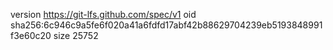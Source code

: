 version https://git-lfs.github.com/spec/v1
oid sha256:6c946c9a5fe6f020a41a6fdfd17abf42b88629704239eb5193848991f3e60c20
size 25752
